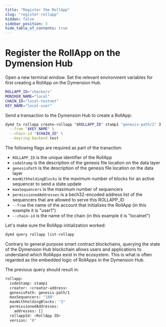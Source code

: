 ```yaml
---
title: "Register the RollApp"
slug: "register-rollapp"
hidden: false
sidebar_position: 3
hide_table_of_contents: true
---
```


# Register the RollApp on the Dymension Hub

Open a new terminal window. Set the relevant environment variables for first creating a RollApp
on the Dymension Hub.

```sh
ROLLAPP_ID="checkers"
MONIKER_NAME="local"
CHAIN_ID="local-testnet"
KEY_NAME="local-user"
```

Send a transaction to the Dymension Hub to create a RollApp:

```bash
dymd tx rollapp create-rollapp "$ROLLAPP_ID" stamp1 "genesis-path/1" 3 100 '{"Addresses":[]}' \
  --from "$KEY_NAME" \
  --chain-id "$CHAIN_ID" \
  --keyring-backend test
```

The following flags are required as part of the tranaction:

-   `ROLLAPP_ID` is the unique identifier of the RollApp
-   `codeStamp` is the description of the genesis file location on the data layer
-   `genesisPath` is the description of the genesis file location on the data layer
-   `maxWithholdingBlocks` is the maximum number of blocks for an active sequencer to send a state update
-   `maxSequencers` is the maximum number of sequencers
-   `permissionedAddresses` is a bech32-encoded address list of the sequencers that are allowed to serve this ROLLAPP_ID
-   `--from` the name of the account that initializes the RollApp (in this example it is "user1")
-   `--chain-id` is the name of the chain (in this example it is "localnet")

Let's make sure the RollApp initialization worked:

```sh
dymd query rollapp list-rollapp
```

Contrary to general purpose smart contract blockchains, querying the state of the Dymension Hub blockchain allows users and applications to understand which RollApps exist in the ecosystem. This is what is often regarded as the embedded logic of RollApps in the Dymension Hub.

The previous query should result in:

```bash
rollapp:
  codeStamp: stamp1
  creator: <creator-address>
  genesisPath: genesis-path/1
  maxSequencers: "100"
  maxWithholdingBlocks: "3"
  permissionedAddresses:
    addresses: []
  rollappId: <RollApp ID>
  version: "0"
```
